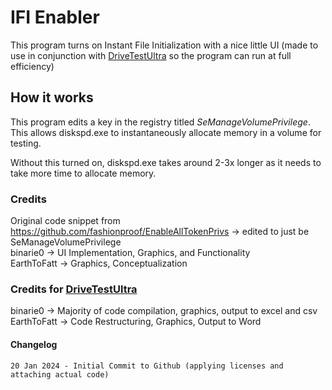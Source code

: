 # IFI Enabler
 This program turns on Instant File Initialization with a nice little UI (made to use in conjunction with [DriveTestUltra](https://github.com/binarie0/DriveTestUltra) so the program can run at full efficiency)    

## How it works
 This program edits a key in the registry titled *SeManageVolumePrivilege*. This allows diskspd.exe to instantaneously allocate memory in a volume for testing.

 Without this turned on, diskspd.exe takes around 2-3x longer as it needs to take more time to allocate memory.

### Credits
 Original code snippet from https://github.com/fashionproof/EnableAllTokenPrivs -> edited to just be SeManageVolumePrivilege    
 binarie0 -> UI Implementation, Graphics, and Functionality    
 EarthToFatt -> Graphics, Conceptualization    

### Credits for [DriveTestUltra](https://github.com/binarie0/DriveTestUltra)        
 binarie0 -> Majority of code compilation, graphics, output to excel and csv      
 EarthToFatt -> Code Restructuring, Graphics, Output to Word      
 
#### Changelog
    20 Jan 2024 - Initial Commit to Github (applying licenses and attaching actual code)
